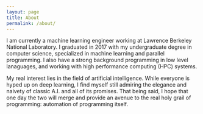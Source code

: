 ```yaml
---
layout: page
title: About
permalink: /about/
---
```


I am currently a machine learning engineer working at Lawrence Berkeley National Laboratory. I graduated in 2017 with my 
undergraduate degree in computer science, specialized in machine learning and parallel programming. I also have a strong 
background programming in low level lanaguages, and working with high performance computing (HPC) systems. 

My real interest lies in the field of artificial intelligence. While everyone is hyped up on deep learning, I find
myself still admiring the elegance and naivety of classic A.I. and all of its promises. That being said, I hope that one day 
the two will merge and provide an avenue to the real holy grail of programming: automation of programming itself.
